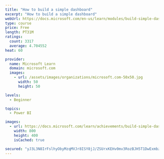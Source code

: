 ```yaml
---
title: "How to build a simple dashboard"
excerpt: "How to build a simple dashboard"
webUrl: https://docs.microsoft.com/en-us/learn/modules/build-simple-dashboard/
type: course
price: Free
length: PT31M
ratings:
  count: 3317
  average: 4.704552
heat: 60

provider:
  name: Microsoft Learn
  domain: microsoft.com
  images:
    - url: /assets/images/organizations/microsoft.com-50x50.jpg
      width: 50
      height: 50

levels:
  - Beginner

topics:
  - Power BI

images:
  - url: https://docs.microsoft.com/learn/achievements/build-simple-dashboard-social.png
    width: 800
    height: 400
    isCached: true

secured: "yJ3L3N8IrFslhyObyMzqMVJr8ISY8jJ/ZSUrxKEHv0mv3RozBJH5T1DwExmbzs4np1wxCUBSKR/kxvyN41LONtHK2YN95oLFTMMzeWPxXihrGUYsa4TGdzO7AQL6SzsbCA7Lc2FJ2w3DVfoD1vkMHgjHgqY94xvGLwmke5lkj5qsKLX/A01x1PRc9mHD8TN1yxTTSidr3vr5cdbX6QT17QueLUEbCoeo8BNo1Nix4EH54PYP/FehxgZty+WZ66oHCJaSUdOCi1Cq95J+O0GnKO4O5jr/3aYhckRRHBtkXiV3RKKeaz0zMz9af3ACeRUpw5teErkkMOFA0fI8LskJNVkwFVF940bVEC3pkYhKcfvpdXxS0S9w7x/1KI71+ago79gh824IM2ztutl8iwtgw1N0Tb/HZXbBwmSn1e8L1n8=;whfbhrSsmNclwZVwL805KA=="
---
```


